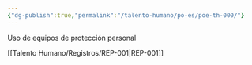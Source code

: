 ```yaml
---
{"dg-publish":true,"permalink":"/talento-humano/po-es/poe-th-000/"}
---
```


Uso de equipos de protección personal

[[Talento Humano/Registros/REP-001\|REP-001]]